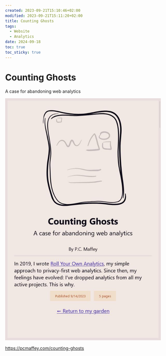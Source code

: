 ```yaml
---
created: 2023-09-21T15:10:46+02:00
modified: 2023-09-21T15:11:20+02:00
title: Counting Ghosts
tags:
  - Website
  - Analytics
date: 2024-09-18
toc: true
toc_sticky: true
---
```


# Counting Ghosts

A case for abandoning web analytics

![](../_asset/2023-09-21-Counting%20Ghosts_image_1.jpg)

<https://pcmaffey.com/counting-ghosts>
